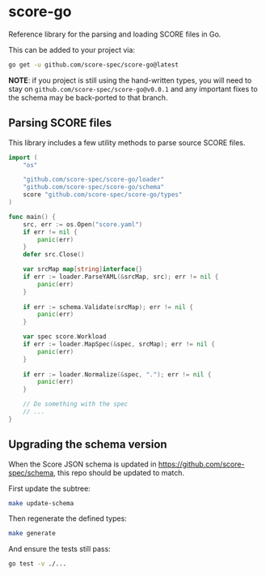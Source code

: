 # score-go

Reference library for the parsing and loading SCORE files in Go.

This can be added to your project via:

```sh
go get -u github.com/score-spec/score-go@latest
```

**NOTE**: if you project is still using the hand-written types, you will need to stay on `github.com/score-spec/score-go@v0.0.1`
and any important fixes to the schema may be back-ported to that branch.

## Parsing SCORE files

This library includes a few utility methods to parse source SCORE files.

```go
import (
    "os"

    "github.com/score-spec/score-go/loader"
    "github.com/score-spec/score-go/schema"
    score "github.com/score-spec/score-go/types"
)

func main() {
    src, err := os.Open("score.yaml")
    if err != nil {
        panic(err)
    }
    defer src.Close()

    var srcMap map[string]interface{}
    if err := loader.ParseYAML(&srcMap, src); err != nil {
        panic(err)
    }
    
    if err := schema.Validate(srcMap); err != nil {
        panic(err)
    }

    var spec score.Workload
    if err := loader.MapSpec(&spec, srcMap); err != nil {
        panic(err)
    }
    
    if err := loader.Normalize(&spec, "."); err != nil {
        panic(err)
    }

    // Do something with the spec
    // ...
}
```

## Upgrading the schema version

When the Score JSON schema is updated in <https://github.com/score-spec/schema>, this repo should be updated to match.

First update the subtree:

```sh
make update-schema
```

Then regenerate the defined types:

```sh
make generate
```

And ensure the tests still pass:

```sh
go test -v ./...
```
